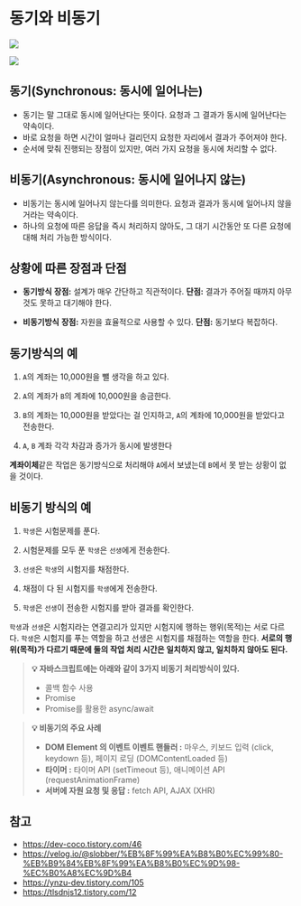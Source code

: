 # 동기와 비동기

![](https://velog.velcdn.com/images/sju4486/post/3269eb24-625e-49be-bc19-4d6d449289fd/image.png)

![](https://velog.velcdn.com/images/sju4486/post/3c96a738-b0ad-4cd2-85ba-4ab151ec541b/image.png)

## 동기(Synchronous: 동시에 일어나는)

- 동기는 말 그대로 동시에 일어난다는 뜻이다. 요청과 그 결과가 동시에 일어난다는 약속이다.
- 바로 요청을 하면 시간이 얼마나 걸리던지 요청한 자리에서 결과가 주어져야 한다.
- 순서에 맞춰 진행되는 장점이 있지만, 여러 가지 요청을 동시에 처리할 수 없다.

## 비동기(Asynchronous: 동시에 일어나지 않는)

- 비동기는 동시에 일어나지 않는다를 의미한다. 요청과 결과가 동시에 일어나지 않을 거라는 약속이다.
- 하나의 요청에 따른 응답을 즉시 처리하지 않아도, 그 대기 시간동안 또 다른 요청에 대해 처리 가능한 방식이다.

## 상황에 따른 장점과 단점

- **동기방식**
  **장점:** 설계가 매우 간단하고 직관적이다.
  **단점:** 결과가 주어질 때까지 아무것도 못하고 대기해야 한다.

- **비동기방식**
  **장점:** 자원을 효율적으로 사용할 수 있다.
  **단점:** 동기보다 복잡하다.

## 동기방식의 예

1. `A`의 계좌는 10,000원을 뺄 생각을 하고 있다.

2. `A`의 계좌가 `B`의 계좌에 10,000원을 송금한다.

3. `B`의 계좌는 10,000원을 받았다는 걸 인지하고, `A`의 계좌에 10,000원을 받았다고 전송한다.

4. `A`, `B` 계좌 각각 차감과 증가가 동시에 발생한다

**계좌이체**같은 작업은 동기방식으로 처리해야 `A`에서 보냈는데 `B`에서 못 받는 상황이 없을 것이다.

## 비동기 방식의 예

1. `학생`은 시험문제를 푼다.

2. 시험문제를 모두 푼 `학생`은 `선생`에게 전송한다.

3. `선생`은 `학생`의 시험지를 채점한다.

4. 채점이 다 된 시험지를 `학생`에게 전송한다.

5. `학생`은 `선생`이 전송한 시험지를 받아 결과를 확인한다.

`학생`과 `선생`은 시험지라는 연결고리가 있지만 시험지에 행하는 행위(목적)는 서로 다르다.
`학생`은 시험지를 푸는 역할을 하고 선생은 시험지를 채점하는 역할을 한다.
**서로의 행위(목적)가 다르기 때문에 둘의 작업 처리 시간은 일치하지 않고, 일치하지 않아도 된다.**

> **💡 자바스크립트에는 아래와 같이 3가지 비동기 처리방식이 있다.**
>
> - 콜백 함수 사용
> - Promise
> - Promise를 활용한 async/await

> **💡 비동기의 주요 사례**
>
> - **DOM Element 의 이벤트 이벤트 핸들러 :** 마우스, 키보드 입력 (click, keydown 등), 페이지 로딩 (DOMContentLoaded 등)
> - **타이머 :** 타이머 API (setTimeout 등), 애니메이션 API (requestAnimationFrame)
> - **서버에 자원 요청 및 응답 :** fetch API, AJAX (XHR)

## 참고

- https://dev-coco.tistory.com/46
- https://velog.io/@slobber/%EB%8F%99%EA%B8%B0%EC%99%80-%EB%B9%84%EB%8F%99%EA%B8%B0%EC%9D%98-%EC%B0%A8%EC%9D%B4
- https://ynzu-dev.tistory.com/105
- https://tlsdnjs12.tistory.com/12

